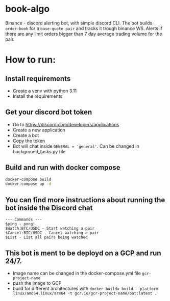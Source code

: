 # book-algo
Binance - discord alerting bot, with simple discord CLI. The bot builds `order-book` for a `base-quote pair` and tracks it trough binance WS. Alerts if there are any limit orders bigger than 7 day average trading volume for the pair.


# How to run:

## Install requirements
- Create a venv with python 3.11
- Install the requirements

## Get your discord bot token
- Go to https://discord.com/developers/applications
- Create a new application
- Create a bot
- Copy the token
- Bot will chat inside `GENERAL = 'general'`. Can be changed in background_tasks.py file


## Build and run with docker compose
```bash
docker-compose build
docker-compose up -d
```

## You can find more instructions about running the bot inside the Discord chat
```
--- Commands ---
$ping - pong!
$Watch:BTC/USDC - Start watching a pair
$Cancel:BTC/USDC - Cancel watching a pair
$List - List all pairs being watched
```

## This bot is ment to be deployd on a GCP and run 24/7. 
- Image name can be changed in the docker-compose.yml file `gcr-project-name`
- push the image to GCP
- build for different architectures with `docker buildx build --platform linux/amd64,linux/arm64 -t gcr.io/gcr-project-name/bot:latest .`
